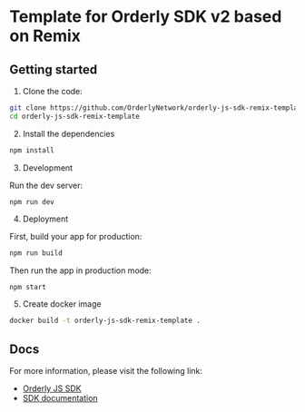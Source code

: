 # Template for Orderly SDK v2 based on Remix

## Getting started

1. Clone the code:

```sh
git clone https://github.com/OrderlyNetwork/orderly-js-sdk-remix-template.git
cd orderly-js-sdk-remix-template
```

2. Install the dependencies

```sh
npm install
```

3. Development

Run the dev server:

```shellscript
npm run dev
```

4. Deployment

First, build your app for production:

```sh
npm run build
```

Then run the app in production mode:

```sh
npm start
```

5. Create docker image

```sh
docker build -t orderly-js-sdk-remix-template .
```

## Docs

For more information, please visit the following link:

- [Orderly JS SDK](https://github.com/OrderlyNetwork/js-sdk)
- [SDK documentation](https://orderly.network/docs/sdks)

